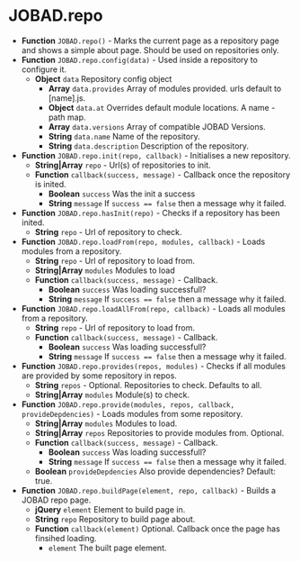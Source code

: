 # JOBAD.repo

* **Function** `JOBAD.repo()` - Marks the current page as a repository page and shows a simple about page. Should be used on repositories only. 
* **Function** `JOBAD.repo.config(data)` - Used inside a repository to configure it. 
    * **Object** `data` Repository config object
        * **Array** `data.provides` Array of modules provided. urls default to [name].js. 
        * **Object** `data.at` Overrides default module locations. A name - path map. 
        * **Array** `data.versions` Array of compatible JOBAD Versions. 
        * **String** `data.name` Name of the repository. 
        * **String** `data.description` Description of the repository. 
* **Function** `JOBAD.repo.init(repo, callback)` - Initialises a new repository. 
    * **String|Array** `repo` - Url(s) of repositories to init. 
    * **Function** `callback(success, message)` - Callback once the repository is inited. 
        * **Boolean** `success` Was the init a success
        * **String** `message` If `success == false` then a message why it failed. 
* **Function** `JOBAD.repo.hasInit(repo)` - Checks if a repository has been inited. 
    * **String** `repo` - Url of repository to  check. 
* **Function** `JOBAD.repo.loadFrom(repo, modules, callback)` - Loads modules from a repository. 
    * **String** `repo` - Url of repository to load from. 
    * **String|Array** `modules` Modules to load
    * **Function** `callback(success, message)` - Callback. 
        * **Boolean** `success` Was loading successfull?
        * **String** `message` If `success == false` then a message why it failed. 
* **Function** `JOBAD.repo.loadAllFrom(repo, callback)` - Loads all modules from a repository. 
    * **String** `repo` - Url of repository to load from. 
    * **Function** `callback(success, message)` - Callback. 
        * **Boolean** `success` Was loading successfull?
        * **String** `message` If `success == false` then a message why it failed. 
* **Function** `JOBAD.repo.provides(repos, modules)` - Checks if all modules are provided by some repository in repos. 
    * **String** `repos` - Optional. Repositories to check. Defaults to all. 
    * **String|Array** `modules` Module(s) to check. 
* **Function** `JOBAD.repo.provide(modules, repos, callback, provideDepdencies)` - Loads modules from some repository. 
    * **String|Array** `modules` Modules to load. 
     * **String|Array** `repos` Repositories to provide modules from. Optional. 
    * **Function** `callback(success, message)` - Callback. 
        * **Boolean** `success` Was loading successfull?
        * **String** `message` If `success == false` then a message why it failed. 
     * **Boolean** `provideDepdencies` Also provide dependencies? Default: true. 
* **Function** `JOBAD.repo.buildPage(element, repo, callback)` - Builds a JOBAD repo page. 
    * **jQuery** `element` Element to build page in. 
    * **String** `repo` Repository to build page about. 
    * **Function** `callback(element)` Optional. Callback once the page has finsihed loading. 
        * `element` The built page element. 